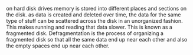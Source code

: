 on hard disk drives memory is stored into different places and sections on the disk. as data is created and deleted over time, the data for the same type of stuff can be scattered across the disk in an unorganized fashion. This makes running and reading that data slower. This is known as a fragmented disk.
Defragmentation is the process of organizing a fragmented disk so that all the same data end up near each other and also the empty spaces end up near each other.